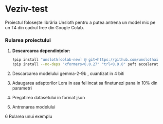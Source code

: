 # Veziv-test

Proiectul folosește librăria Unsloth pentru a putea antrena un model mic pe un T4 din cadrul free din Google Colab.

### Rularea proiectului

1. **Descarcarea dependințelor:**
   ```bash
   !pip install "unsloth[colab-new] @ git+https://github.com/unslothai/unsloth.git"
   !pip install --no-deps "xformers<0.0.27" "trl<0.9.0" peft accelerate bitsandbytes

2. Descarcarea modelului gemma-2-9b , cuantizat in 4 biti

3. Adaugarea adaptorilor Lora in asa fel incat sa finetunezi pana in 10% din parametri

4. Pregatirea datasetului in format json

5. Antrenarea modelului

6 Rularea unui exemplu
